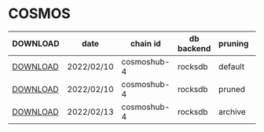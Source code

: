 # COSMOS
 
| DOWNLOAD  | date | chain id | db backend | pruning | size | file name | hash |
| --------- | ---- | -------- | ---------- | ------- | ---- | --------- | ---- |
| [DOWNLOAD](https://quicksync.ccvalidators.com/SNAPSHOTS/cosmoshub-4_20220210_default.tar.lz4) | 2022/02/10 | cosmoshub-4 | rocksdb | default | 331G | cosmoshub-4_20220210_default.tar.lz4 | 81848d8efff4522eaa886015f7029a8b |
| [DOWNLOAD](https://quicksync.ccvalidators.com/SNAPSHOTS/cosmoshub-4_20220210_pruned.tar.lz4) | 2022/02/10 | cosmoshub-4 | rocksdb | pruned | 289G | cosmoshub-4_20220210_pruned.tar.lz4 | 64d4009844170bb4cddd6a74adf2e434 |
| [DOWNLOAD](https://quicksync.ccvalidators.com/SNAPSHOTS/cosmoshub-4_20220213_archive.tar.lz4) | 2022/02/13 | cosmoshub-4 | rocksdb | archive | 1171G | cosmoshub-4_20220213_archive.tar.lz4 | 3ae3b7ceea587881bbe9cf9c7eb817c7 |
